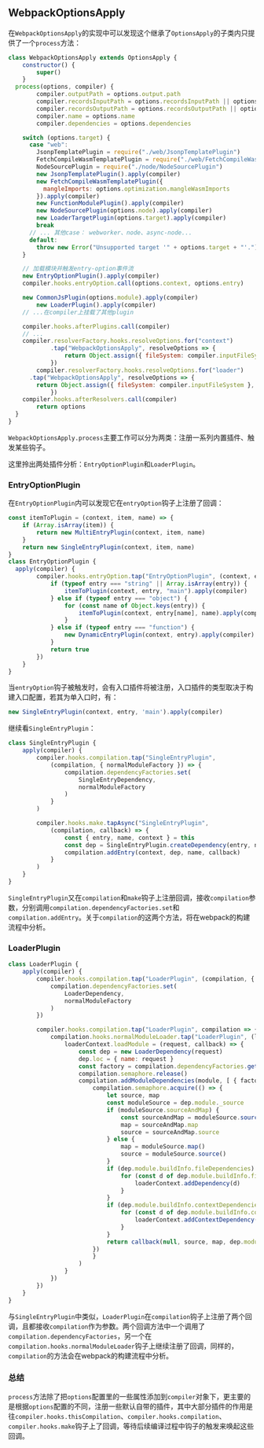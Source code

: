 ## WebpackOptionsApply

在`WebpackOptionsApply`的实现中可以发现这个继承了`OptionsApply`的子类内只提供了一个`process`方法：
```js
class WebpackOptionsApply extends OptionsApply {
	constructor() {
		super()
	}
  process(options, compiler) {
		compiler.outputPath = options.output.path
		compiler.recordsInputPath = options.recordsInputPath || options.recordsPath
		compiler.recordsOutputPath = options.recordsOutputPath || options.recordsPath
		compiler.name = options.name
		compiler.dependencies = options.dependencies

    switch (options.target) {
      case "web":
        JsonpTemplatePlugin = require("./web/JsonpTemplatePlugin")
        FetchCompileWasmTemplatePlugin = require("./web/FetchCompileWasmTemplatePlugin")
        NodeSourcePlugin = require("./node/NodeSourcePlugin")
        new JsonpTemplatePlugin().apply(compiler)
        new FetchCompileWasmTemplatePlugin({
          mangleImports: options.optimization.mangleWasmImports
        }).apply(compiler)
        new FunctionModulePlugin().apply(compiler)
        new NodeSourcePlugin(options.node).apply(compiler)
        new LoaderTargetPlugin(options.target).apply(compiler)
        break
      // ... 其他case： webworker、node、async-node...
      default:
        throw new Error("Unsupported target '" + options.target + "'.")
    }

    // 加载模块并触发entry-option事件流
    new EntryOptionPlugin().apply(compiler)
    compiler.hooks.entryOption.call(options.context, options.entry)

    new CommonJsPlugin(options.module).apply(compiler)
		new LoaderPlugin().apply(compiler)
    // ...在compiler上挂载了其他plugin

    compiler.hooks.afterPlugins.call(compiler)
    // ...
    compiler.resolverFactory.hooks.resolveOptions.for("context")
			.tap("WebpackOptionsApply", resolveOptions => {
				return Object.assign({ fileSystem: compiler.inputFileSystem, resolveToContext: true }, cachedCleverMerge(options.resolve, resolveOptions))
			})
		compiler.resolverFactory.hooks.resolveOptions.for("loader")
      .tap("WebpackOptionsApply", resolveOptions => {
        return Object.assign({ fileSystem: compiler.inputFileSystem }, cachedCleverMerge(options.resolveLoader, resolveOptions))
			})
    compiler.hooks.afterResolvers.call(compiler)
		return options
  }
}
```

`WebpackOptionsApply.process`主要工作可以分为两类：注册一系列内置插件、触发某些钩子。

这里拎出两处插件分析：`EntryOptionPlugin`和`LoaderPlugin`。

### EntryOptionPlugin
在`EntryOptionPlugin`内可以发现它在`entryOption`钩子上注册了回调：
```js
const itemToPlugin = (context, item, name) => {
	if (Array.isArray(item)) {
		return new MultiEntryPlugin(context, item, name)
	}
	return new SingleEntryPlugin(context, item, name)
}
class EntryOptionPlugin {
  apply(compiler) {
		compiler.hooks.entryOption.tap("EntryOptionPlugin", (context, entry) => {
			if (typeof entry === "string" || Array.isArray(entry)) {
				itemToPlugin(context, entry, "main").apply(compiler)
			} else if (typeof entry === "object") {
				for (const name of Object.keys(entry)) {
					itemToPlugin(context, entry[name], name).apply(compiler)
				}
			} else if (typeof entry === "function") {
				new DynamicEntryPlugin(context, entry).apply(compiler)
			}
			return true
		})
	}
}
```

当`entryOption`钩子被触发时，会有入口插件将被注册，入口插件的类型取决于构建入口配置，若其为单入口时，有：
```js
new SingleEntryPlugin(context, entry, 'main').apply(compiler)
```

继续看`SingleEntryPlugin`：
```js
class SingleEntryPlugin {
	apply(compiler) {
		compiler.hooks.compilation.tap("SingleEntryPlugin",
			(compilation, { normalModuleFactory }) => {
				compilation.dependencyFactories.set(
					SingleEntryDependency,
					normalModuleFactory
				)
			}
		)

		compiler.hooks.make.tapAsync("SingleEntryPlugin",
			(compilation, callback) => {
				const { entry, name, context } = this
				const dep = SingleEntryPlugin.createDependency(entry, name)
				compilation.addEntry(context, dep, name, callback)
			}
		)
	}
}
```

`SingleEntryPlugin`又在`compilation`和`make`钩子上注册回调，接收`compilation`参数，分别调用`compilation.dependencyFactories.set`和`compilation.addEntry`。关于`compilation`的这两个方法，将在webpack的构建流程中分析。

### LoaderPlugin
```js
class LoaderPlugin {
	apply(compiler) {
		compiler.hooks.compilation.tap("LoaderPlugin", (compilation, { normalModuleFactory }) => {
			compilation.dependencyFactories.set(
				LoaderDependency,
				normalModuleFactory
			)
		})

		compiler.hooks.compilation.tap("LoaderPlugin", compilation => {
			compilation.hooks.normalModuleLoader.tap("LoaderPlugin", (loaderContext, module) => {
				loaderContext.loadModule = (request, callback) => {
					const dep = new LoaderDependency(request)
					dep.loc = { name: request }
					const factory = compilation.dependencyFactories.get(dep.constructor)
					compilation.semaphore.release()
					compilation.addModuleDependencies(module, [ { factory, dependencies: [dep] } ], true, "lm", true, () => {
						compilation.semaphore.acquire(() => {
							let source, map
							const moduleSource = dep.module._source
							if (moduleSource.sourceAndMap) {
								const sourceAndMap = moduleSource.sourceAndMap()
								map = sourceAndMap.map
								source = sourceAndMap.source
							} else {
								map = moduleSource.map()
								source = moduleSource.source()
							}
							if (dep.module.buildInfo.fileDependencies) {
								for (const d of dep.module.buildInfo.fileDependencies) {
									loaderContext.addDependency(d)
								}
							}
							if (dep.module.buildInfo.contextDependencies) {
								for (const d of dep.module.buildInfo.contextDependencies) {
									loaderContext.addContextDependency(d)
								}
							}
							return callback(null, source, map, dep.module)
						})
						}
					)
				}
			})
		})
	}
}
```

与`SingleEntryPlugin`中类似，`LoaderPlugin`在`compilation`钩子上注册了两个回调，且都接收`compilation`作为参数。两个回调方法中一个调用了`compilation.dependencyFactories`，另一个在`compilation.hooks.normalModuleLoader`钩子上继续注册了回调，同样的，`compilation`的方法会在webpack的构建流程中分析。

### 总结
`process`方法除了把`options`配置里的一些属性添加到`compiler`对象下，更主要的是根据`options`配置的不同，注册一些默认自带的插件，其中大部分插件的作用是往`compiler.hooks.thisCompilation`、`compiler.hooks.compilation`、`compiler.hooks.make`钩子上了回调，等待后续编译过程中钩子的触发来唤起这些回调。
